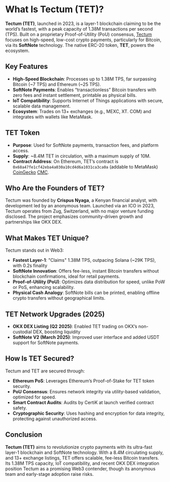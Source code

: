 # What Is Tectum (TET)?

**Tectum (TET)**, launched in 2023, is a layer-1 blockchain claiming to be the world’s fastest, with a peak capacity of 1.38M transactions per second (TPS). Built on a proprietary Proof-of-Utility (PoU) consensus, [Tectum](https://tectum.io/) focuses on high-speed, low-cost crypto payments, particularly for Bitcoin, via its **SoftNote** technology. The native ERC-20 token, **TET**, powers the ecosystem. 

## Key Features
- **High-Speed Blockchain**: Processes up to 1.38M TPS, far surpassing Bitcoin (~7 TPS) and Ethereum (~25 TPS).
- **SoftNote Payments**: Enables “transactionless” Bitcoin transfers with zero fees and instant settlement, printable as physical bills.
- **IoT Compatibility**: Supports Internet of Things applications with secure, scalable data management.
- **Ecosystem**: Trades on 13+ exchanges (e.g., MEXC, XT. COM) and integrates with wallets like MetaMask.

## TET Token
- **Purpose**: Used for SoftNote payments, transaction fees, and platform access.
- **Supply**: ~8.4M TET in circulation, with a maximum supply of 10M.
- **Contract Address**: On Ethereum, TET’s contract is `0x68a47fe1cf42eba4a030a10cd4d6a1031ca3ca0a` (addable to MetaMask) [CoinGecko](https://www.coingecko.com/en/coins/tectum) [CMC](https://coinmarketcap.com/currencies/tectum/).

## Who Are the Founders of TET?

Tectum was founded by **Crispus Nyaga**, a Kenyan financial analyst, with development led by an anonymous team. Launched via an ICO in 2023, Tectum operates from Zug, Switzerland, with no major venture funding disclosed. The project emphasizes community-driven growth and partnerships like OKX DEX.

## What Makes TET Unique?

Tectum stands out in Web3:
- **Fastest Layer-1**: "Claims" 1.38M TPS, outpacing Solana (~29K TPS), with 0.2s finality 
- **SoftNote Innovation**: Offers fee-less, instant Bitcoin transfers without blockchain confirmations, ideal for retail payments.
- **Proof-of-Utility (PoU)**: Optimizes data distribution for speed, unlike PoW or PoS, enhancing scalability.
- **Physical Cash Analogy**: SoftNote bills can be printed, enabling offline crypto transfers without geographical limits.

## TET Network Upgrades (2025)
- **OKX DEX Listing (Q2 2025)**: Enabled TET trading on OKX’s non-custodial DEX, boosting liquidity
- **SoftNote V2 (March 2025)**: Improved user interface and added USDT support for SoftNote payments.


## How Is TET Secured?

Tectum and TET are secured through:
- **Ethereum PoS**: Leverages Ethereum’s Proof-of-Stake for TET token security.
- **PoU Consensus**: Ensures network integrity via utility-based validation, optimized for speed.
- **Smart Contract Audits**: Audits by CertiK at launch verified contract safety.
- **Cryptographic Security**: Uses hashing and encryption for data integrity, protecting against unauthorized access.

## Conclusion

**Tectum (TET)** aims to revolutionize crypto payments with its ultra-fast layer-1 blockchain and SoftNote technology. With a  8.4M circulating supply, and 13+ exchange listings, TET offers scalable, fee-less Bitcoin transfers. Its 1.38M TPS capacity, IoT compatibility, and recent OKX DEX integration position Tectum as a promising Web3 contender, though its anonymous team and early-stage adoption raise risks.
